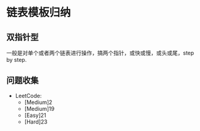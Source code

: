 # 链表模板归纳

## 双指针型

一般是对单个或者两个链表进行操作，搞两个指针，或快或慢，或头或尾，step by step.

## 问题收集

- LeetCode:
  - [Medium]2
  - [Medium]19
  - [Easy]21
  - [Hard]23